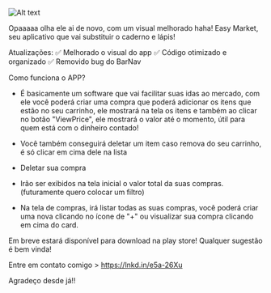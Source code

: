 
![Alt text](https://i.imgur.com/GTcvsQc.png[/img])


Opaaaaa olha ele ai de novo, com um visual melhorado haha!
Easy Market, seu aplicativo que vai substituir o caderno e lápis!

Atualizações:
✅ Melhorado o visual do app
✅ Código otimizado e organizado
✅ Removido bug do BarNav

Como funciona o APP?

- É basicamente um software que vai facilitar suas idas ao mercado, com ele você poderá criar uma compra que poderá adicionar os itens que estão no seu carrinho, ele mostrará na tela os itens e também ao clicar no botão "ViewPrice", ele mostrará o valor até o momento, útil para quem está com o dinheiro contado!

- Você também conseguirá deletar um item caso remova do seu carrinho, é só clicar em cima dele na lista

- Deletar sua compra

- Irão ser exibidos na tela inicial o valor total da suas compras. (futuramente quero colocar um filtro)

- Na tela de compras, irá listar todas as suas compras, você poderá criar uma nova clicando no ícone de "+" ou visualizar sua compra clicando em cima do card.

Em breve estará disponível para download na play store!
Qualquer sugestão é bem vinda!

Entre em contato comigo > https://lnkd.in/e5a-26Xu

Agradeço desde já!!
